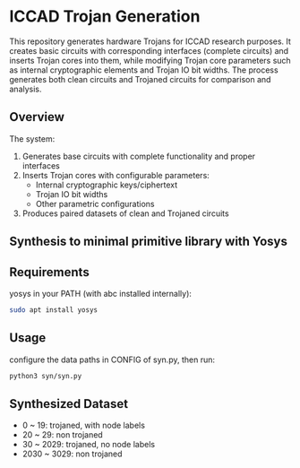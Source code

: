 # ICCAD Trojan Generation

This repository generates hardware Trojans for ICCAD research purposes. It creates basic circuits with corresponding interfaces (complete circuits) and inserts Trojan cores into them, while modifying Trojan core parameters such as internal cryptographic elements and Trojan IO bit widths. The process generates both clean circuits and Trojaned circuits for comparison and analysis.

## Overview

The system:
1. Generates base circuits with complete functionality and proper interfaces
2. Inserts Trojan cores with configurable parameters:
   - Internal cryptographic keys/ciphertext
   - Trojan IO bit widths
   - Other parametric configurations
3. Produces paired datasets of clean and Trojaned circuits

## Synthesis to minimal primitive library with Yosys

## Requirements
yosys in your PATH (with abc installed internally):
```bash
sudo apt install yosys
```

## Usage
configure the data paths in CONFIG of syn.py, then run:
```bash
python3 syn/syn.py
```

## Synthesized Dataset
- 0 ~ 19: trojaned, with node labels
- 20 ~ 29: non trojaned
- 30 ~ 2029: trojaned, no node labels
- 2030 ~ 3029: non trojaned